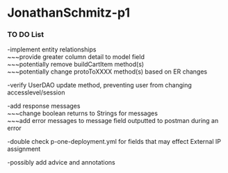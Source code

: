 # JonathanSchmitz-p1

### TO DO List
-implement entity relationships<br />
\~\~\~provide greater column detail to model field<br />
\~\~\~potentially remove buildCartItem method(s)<br />
\~\~\~potentially change protoToXXXX method(s) based on ER changes

-verify UserDAO update method, preventing user from changing accesslevel/session

-add response messages<br />
\~\~\~change boolean returns to Strings for messages<br />
\~\~\~add error messages to message field outputted to postman during an error

-double check p-one-deployment.yml for fields that may effect External IP assignment

-possibly add advice and annotations
